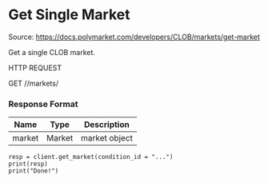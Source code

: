 # Get Single Market
Source: https://docs.polymarket.com/developers/CLOB/markets/get-market


Get a single CLOB market.

HTTP REQUEST

GET //markets/

### Response Format

| Name | Type | Description |
| --- | --- | --- |
| market | Market | market object |

```code
resp = client.get_market(condition_id = "...")
print(resp)
print("Done!")

```
